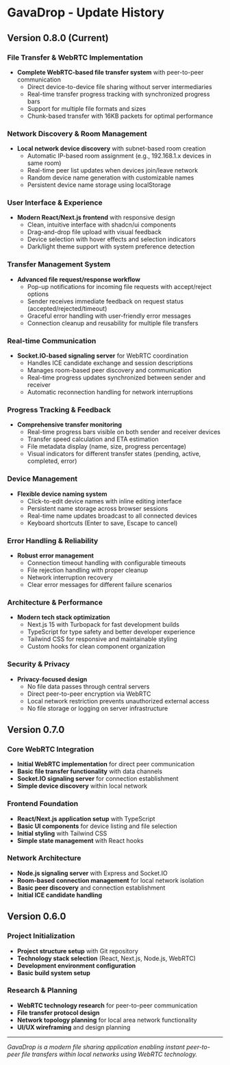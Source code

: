 # GavaDrop - Update History

## Version 0.8.0 (Current)

### File Transfer & WebRTC Implementation
- **Complete WebRTC-based file transfer system** with peer-to-peer communication
  - Direct device-to-device file sharing without server intermediaries
  - Real-time transfer progress tracking with synchronized progress bars
  - Support for multiple file formats and sizes
  - Chunk-based transfer with 16KB packets for optimal performance
  
### Network Discovery & Room Management
- **Local network device discovery** with subnet-based room creation
  - Automatic IP-based room assignment (e.g., 192.168.1.x devices in same room)
  - Real-time peer list updates when devices join/leave network
  - Random device name generation with customizable names
  - Persistent device name storage using localStorage

### User Interface & Experience
- **Modern React/Next.js frontend** with responsive design
  - Clean, intuitive interface with shadcn/ui components
  - Drag-and-drop file upload with visual feedback
  - Device selection with hover effects and selection indicators
  - Dark/light theme support with system preference detection

### Transfer Management System
- **Advanced file request/response workflow**
  - Pop-up notifications for incoming file requests with accept/reject options
  - Sender receives immediate feedback on request status (accepted/rejected/timeout)
  - Graceful error handling with user-friendly error messages
  - Connection cleanup and reusability for multiple file transfers

### Real-time Communication
- **Socket.IO-based signaling server** for WebRTC coordination
  - Handles ICE candidate exchange and session descriptions
  - Manages room-based peer discovery and communication
  - Real-time progress updates synchronized between sender and receiver
  - Automatic reconnection handling for network interruptions

### Progress Tracking & Feedback
- **Comprehensive transfer monitoring**
  - Real-time progress bars visible on both sender and receiver devices
  - Transfer speed calculation and ETA estimation
  - File metadata display (name, size, progress percentage)
  - Visual indicators for different transfer states (pending, active, completed, error)

### Device Management
- **Flexible device naming system**
  - Click-to-edit device names with inline editing interface
  - Persistent name storage across browser sessions
  - Real-time name updates broadcast to all connected devices
  - Keyboard shortcuts (Enter to save, Escape to cancel)

### Error Handling & Reliability
- **Robust error management**
  - Connection timeout handling with configurable timeouts
  - File rejection handling with proper cleanup
  - Network interruption recovery
  - Clear error messages for different failure scenarios

### Architecture & Performance
- **Modern tech stack optimization**
  - Next.js 15 with Turbopack for fast development builds
  - TypeScript for type safety and better developer experience
  - Tailwind CSS for responsive and maintainable styling
  - Custom hooks for clean component organization

### Security & Privacy
- **Privacy-focused design**
  - No file data passes through central servers
  - Direct peer-to-peer encryption via WebRTC
  - Local network restriction prevents unauthorized external access
  - No file storage or logging on server infrastructure

## Version 0.7.0

### Core WebRTC Integration
- **Initial WebRTC implementation** for direct peer communication
- **Basic file transfer functionality** with data channels
- **Socket.IO signaling server** for connection establishment
- **Simple device discovery** within local network

### Frontend Foundation
- **React/Next.js application setup** with TypeScript
- **Basic UI components** for device listing and file selection
- **Initial styling** with Tailwind CSS
- **Simple state management** with React hooks

### Network Architecture
- **Node.js signaling server** with Express and Socket.IO
- **Room-based connection management** for local network isolation
- **Basic peer discovery** and connection establishment
- **Initial ICE candidate handling**

## Version 0.6.0

### Project Initialization
- **Project structure setup** with Git repository
- **Technology stack selection** (React, Next.js, Node.js, WebRTC)
- **Development environment configuration**
- **Basic build system setup**

### Research & Planning
- **WebRTC technology research** for peer-to-peer communication
- **File transfer protocol design**
- **Network topology planning** for local area network functionality
- **UI/UX wireframing** and design planning

---

*GavaDrop is a modern file sharing application enabling instant peer-to-peer file transfers within local networks using WebRTC technology.*